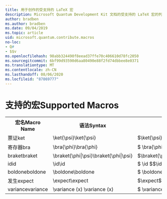 ```yaml
---
title: 用于创作的受支持的 LaTeX 宏
description: Microsoft Quantum Development Kit 文档的受支持的 LaTeX 宏的列表。
author: bradben
ms.author: bradben
ms.date: 09/04/2019
ms.topic: article
uid: microsoft.quantum.contribute.macros
no-loc:
- Q#
- $$v
ms.openlocfilehash: 98abb324490f8eead37ffe70c406610d78fc2050
ms.sourcegitcommit: 6bf99d93590d6aa80490e88f2fd74dbbee8e0371
ms.translationtype: MT
ms.contentlocale: zh-CN
ms.lasthandoff: 08/06/2020
ms.locfileid: "87869777"
---
```

# <a name="supported-macros"></a><span data-ttu-id="ce258-103">支持的宏</span><span class="sxs-lookup"><span data-stu-id="ce258-103">Supported Macros</span></span>

<table>
<tr><th><span data-ttu-id="ce258-104">宏名</span><span class="sxs-lookup"><span data-stu-id="ce258-104">Macro Name</span></span></th><th><span data-ttu-id="ce258-105">语法</span><span class="sxs-lookup"><span data-stu-id="ce258-105">Syntax</span></span></th><th><span data-ttu-id="ce258-106">结果</span><span class="sxs-lookup"><span data-stu-id="ce258-106">Results</span></span></th></tr>
<tr><td><span data-ttu-id="ce258-107">票证</span><span class="sxs-lookup"><span data-stu-id="ce258-107">ket</span></span></td><td><span data-ttu-id="ce258-108">\ket{\psi}</span><span class="sxs-lookup"><span data-stu-id="ce258-108">\ket{\psi}</span></span></td><td><span data-ttu-id="ce258-109">$\ket{\psi}$</span><span class="sxs-lookup"><span data-stu-id="ce258-109">$\ket{\psi}$</span></span></td></tr>
<tr><td><span data-ttu-id="ce258-110">寄存器</span><span class="sxs-lookup"><span data-stu-id="ce258-110">bra</span></span></td><td><span data-ttu-id="ce258-111">\bra{\phi}</span><span class="sxs-lookup"><span data-stu-id="ce258-111">\bra{\phi}</span></span></td><td><span data-ttu-id="ce258-112">$ \bra{\phi} $</span><span class="sxs-lookup"><span data-stu-id="ce258-112">$\bra{\phi}$</span></span></td></tr>
<tr><td><span data-ttu-id="ce258-113">braket</span><span class="sxs-lookup"><span data-stu-id="ce258-113">braket</span></span></td><td><span data-ttu-id="ce258-114">\braket{\phi|\psi}</span><span class="sxs-lookup"><span data-stu-id="ce258-114">\braket{\phi|\psi}</span></span></td><td><span data-ttu-id="ce258-115">$\braket{\phi|\psi}$</span><span class="sxs-lookup"><span data-stu-id="ce258-115">$\braket{\phi|\psi}$</span></span></td></tr>
<tr><td><span data-ttu-id="ce258-116">id</span><span class="sxs-lookup"><span data-stu-id="ce258-116">id</span></span></td><td><span data-ttu-id="ce258-117">\id</span><span class="sxs-lookup"><span data-stu-id="ce258-117">\id</span></span></td><td><span data-ttu-id="ce258-118">$ \id $</span><span class="sxs-lookup"><span data-stu-id="ce258-118">$\id$</span></span></td></tr>
<tr><td><span data-ttu-id="ce258-119">boldone</span><span class="sxs-lookup"><span data-stu-id="ce258-119">boldone</span></span></td><td><span data-ttu-id="ce258-120">\boldone</span><span class="sxs-lookup"><span data-stu-id="ce258-120">\boldone</span></span></td><td><span data-ttu-id="ce258-121">$ \boldone $</span><span class="sxs-lookup"><span data-stu-id="ce258-121">$\boldone$</span></span></td></tr>
<tr><td><span data-ttu-id="ce258-122">发生</span><span class="sxs-lookup"><span data-stu-id="ce258-122">expect</span></span></td><td><span data-ttu-id="ce258-123">\expect</span><span class="sxs-lookup"><span data-stu-id="ce258-123">\expect</span></span></td><td><span data-ttu-id="ce258-124">$\expect$</span><span class="sxs-lookup"><span data-stu-id="ce258-124">$\expect$</span></span></td></tr>
<tr><td><span data-ttu-id="ce258-125">variance</span><span class="sxs-lookup"><span data-stu-id="ce258-125">variance</span></span></td><td><span data-ttu-id="ce258-126">\variance (x) </span><span class="sxs-lookup"><span data-stu-id="ce258-126">\variance (x)</span></span></td><td><span data-ttu-id="ce258-127">$ \variance (x) $</span><span class="sxs-lookup"><span data-stu-id="ce258-127">$\variance (x)$</span></span></td></tr>
</table>